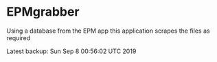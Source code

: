 # EPMgrabber
Using a database from the EPM app this application scrapes the files as required


Latest backup: Sun Sep 8 00:56:02 UTC 2019
